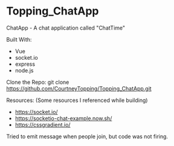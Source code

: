 # Topping_ChatApp

ChatApp - A chat application called "ChatTime"

Built With:
- Vue
- socket.io
- express
- node.js

Clone the Repo:
git clone https://github.com/CourtneyTopping/Topping_ChatApp.git

Resources:
(Some resources I referenced while building)
- https://socket.io/
- https://socketio-chat-example.now.sh/
- https://cssgradient.io/


Tried to emit message when people join, but code was not firing.
